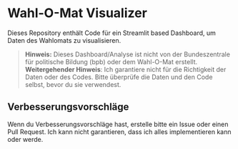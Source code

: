 # Wahl-O-Mat Visualizer
Dieses Repository enthält Code für ein Streamlit based Dashboard, um Daten des Wahlomats zu visualisieren.
> **Hinweis:** Dieses Dashboard/Analyse ist nicht von der Bundeszentrale für politische Bildung (bpb) oder 
> dem Wahl-O-Mat erstellt.
> **Weitergehender Hinweis**: Ich garantiere nicht für die Richtigkeit der Daten oder des Codes. Bitte überprüfe die 
> Daten und den Code selbst, bevor du sie verwendest.
## Verbesserungsvorschläge 
Wenn du Verbesserungsvorschläge hast, erstelle bitte ein Issue oder einen Pull Request. Ich kann nicht garantieren, 
dass ich alles implementieren kann oder werde.